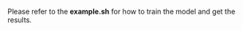 [//]: # (# Conditional Logical Message Passing Transformer for Complex Query Answering)


Please refer to the **example.sh** for how to train the model and get the results. 